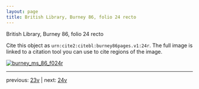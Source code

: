```yaml
---
layout: page
title: British Library, Burney 86, folio 24 recto
---
```


British Library, Burney 86, folio 24 recto

Cite this object as `urn:cite2:citebl:burney86pages.v1:24r`.  The full image is linked to a citation tool you can use to cite regions of the image.

[![burney_ms_86_f024r](http://www.homermultitext.org/iipsrv?IIIF=/project/homer/pyramidal/deepzoom/citebl/burney86imgs/v1/burney_ms_86_f024r.tif/full/800,/0/default.jpg)](http://www.homermultitext.org/ict2/?urn=urn:cite2:citebl:burney86imgs.v1:burney_ms_86_f024r) 

---

previous:  [23v](../23v/) | next: [24v](../24v/)